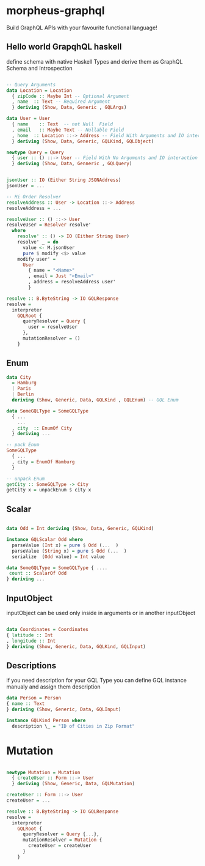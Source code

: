 # morpheus-graphql

Build GraphQL APIs with your favourite functional language!

## Hello world GrapqhQL haskell

define schema with native Haskell Types and derive them as GraphQL Schema and Introspection

```haskell

-- Query Arguments
data Location = Location
  { zipCode :: Maybe Int -- Optional Argument
  , name  :: Text -- Required Argument
  } deriving (Show, Data, Generic , GQLArgs)

data User = User
  { name    :: Text  -- not Null  Field
  , email   :: Maybe Text -- Nullable Field
  , home  :: Location ::-> Address -- Field With Arguments and IO interaction
  } deriving (Show, Data, Generic, GQLKind, GQLObject)

newtype Query = Query
  { user :: () ::-> User -- Field With No Arguments and IO interaction
  } deriving (Show, Data, Genneric , GQLQuery)


jsonUser :: IO (Either String JSONAddress)
jsonUser = ...

-- Hi Order Resolver
resolveAddress :: User -> Location ::-> Address
resolveAddress = ...

resolveUser :: () ::-> User
resolveUser = Resolver resolve'
  where
    resolve' :: () -> IO (Either String User)
    resolve' _ = do
      value <- M.jsonUser
      pure $ modify <$> value
    modify user' =
      User
        { name = "<Name>"
        , email = Just "<Email>"
        , address = resolveAddress user'
        }

resolve :: B.ByteString -> IO GQLResponse
resolve =
  interpreter
    GQLRoot {
      queryResolver = Query {
        user = resolveUser
      },
      mutationResolver = ()
    }
```

## Enum

```haskell
data City
  = Hamburg
  | Paris
  | Berlin
  deriving (Show, Generic, Data, GQLKind , GQLEnum) -- GQL Enum

data SomeGQLType = SomeGQLType
  { ...
    ...
  , city  :: EnumOf City
  } deriving ...

-- pack Enum
SomeGQLType
  { ...
  , city = EnumOf Hamburg
  }

-- unpack Enum
getCity :: SomeGQLType -> City
getCity x = unpackEnum $ city x

```

## Scalar

```haskell

data Odd = Int deriving (Show, Data, Generic, GQLKind)

instance GQLScalar Odd where
  parseValue (Int x) = pure $ Odd (...  )
  parseValue (String x) = pure $ Odd (...  )
  serialize  (Odd value) = Int value

data SomeGQLType = SomeGQLType { ....
 count :: ScalarOf Odd
} deriving ...

```

## InputObject

inputObject can be used only inside in arguments or in another inputObject

```haskell

data Coordinates = Coordinates
{ latitude :: Int
, longitude :: Int
} deriving (Show, Generic, Data, GQLKind, GQLInput)

```

## Descriptions

if you need description for your GQL Type you can define GQL instance manualy and assign them description

```haskell
data Person = Person
{ name :: Text
} deriving (Show, Generic, Data, GQLInput)

instance GQLKind Person where
  description \_ = "ID of Cities in Zip Format"

```

# Mutation

```haskell

newtype Mutation = Mutation
  { createUser :: Form ::-> User
  } deriving (Show, Generic, Data, GQLMutation)

createUser :: Form ::-> User
createUser = ...

resolve :: B.ByteString -> IO GQLResponse
resolve =
  interpreter
    GQLRoot {
      queryResolver = Query {...},
      mutationResolver = Mutation {
        createUser = createUser
      }
    }
```
